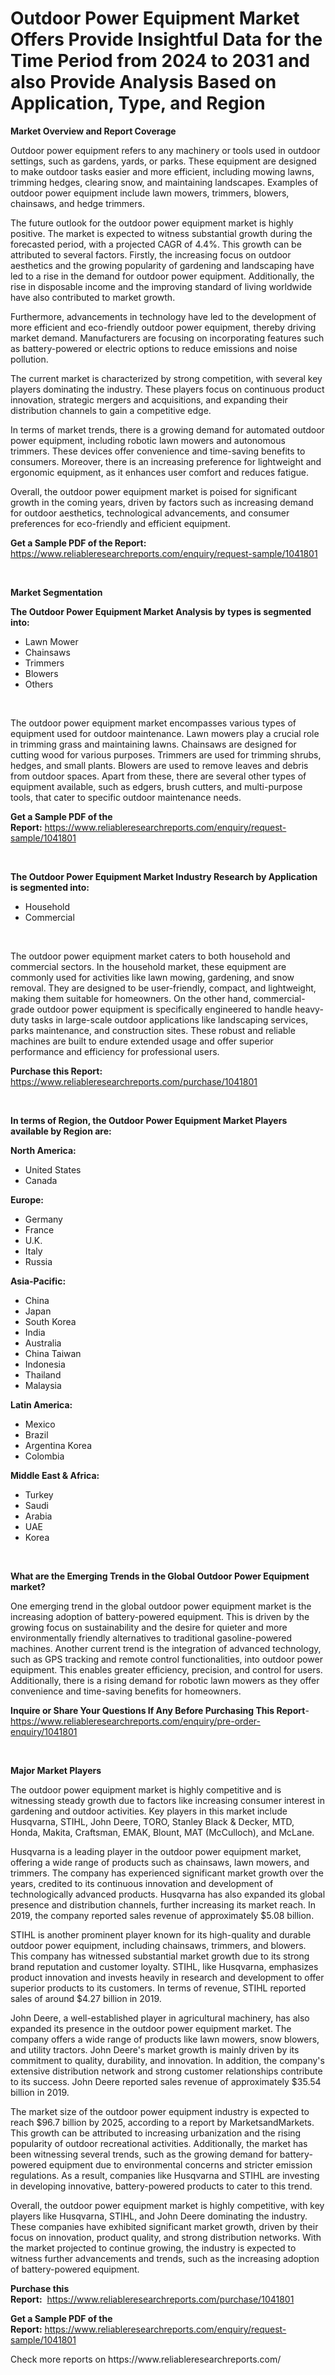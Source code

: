 <p><h1>Outdoor Power Equipment Market Offers Provide Insightful Data for the Time Period from 2024 to 2031 and also Provide Analysis Based on Application, Type, and Region</h1></p><p><strong>Market Overview and Report Coverage</strong></p>
<p><p>Outdoor power equipment refers to any machinery or tools used in outdoor settings, such as gardens, yards, or parks. These equipment are designed to make outdoor tasks easier and more efficient, including mowing lawns, trimming hedges, clearing snow, and maintaining landscapes. Examples of outdoor power equipment include lawn mowers, trimmers, blowers, chainsaws, and hedge trimmers.</p><p>The future outlook for the outdoor power equipment market is highly positive. The market is expected to witness substantial growth during the forecasted period, with a projected CAGR of 4.4%. This growth can be attributed to several factors. Firstly, the increasing focus on outdoor aesthetics and the growing popularity of gardening and landscaping have led to a rise in the demand for outdoor power equipment. Additionally, the rise in disposable income and the improving standard of living worldwide have also contributed to market growth.</p><p>Furthermore, advancements in technology have led to the development of more efficient and eco-friendly outdoor power equipment, thereby driving market demand. Manufacturers are focusing on incorporating features such as battery-powered or electric options to reduce emissions and noise pollution.</p><p>The current market is characterized by strong competition, with several key players dominating the industry. These players focus on continuous product innovation, strategic mergers and acquisitions, and expanding their distribution channels to gain a competitive edge.</p><p>In terms of market trends, there is a growing demand for automated outdoor power equipment, including robotic lawn mowers and autonomous trimmers. These devices offer convenience and time-saving benefits to consumers. Moreover, there is an increasing preference for lightweight and ergonomic equipment, as it enhances user comfort and reduces fatigue.</p><p>Overall, the outdoor power equipment market is poised for significant growth in the coming years, driven by factors such as increasing demand for outdoor aesthetics, technological advancements, and consumer preferences for eco-friendly and efficient equipment.</p></p>
<p><strong>Get a Sample PDF of the Report:</strong> <a href="https://www.reliableresearchreports.com/enquiry/request-sample/1041801">https://www.reliableresearchreports.com/enquiry/request-sample/1041801</a></p>
<p>&nbsp;</p>
<p><strong>Market Segmentation</strong></p>
<p><strong>The Outdoor Power Equipment Market Analysis by types is segmented into:</strong></p>
<p><ul><li>Lawn Mower</li><li>Chainsaws</li><li>Trimmers</li><li>Blowers</li><li>Others</li></ul></p>
<p>&nbsp;</p>
<p><p>The outdoor power equipment market encompasses various types of equipment used for outdoor maintenance. Lawn mowers play a crucial role in trimming grass and maintaining lawns. Chainsaws are designed for cutting wood for various purposes. Trimmers are used for trimming shrubs, hedges, and small plants. Blowers are used to remove leaves and debris from outdoor spaces. Apart from these, there are several other types of equipment available, such as edgers, brush cutters, and multi-purpose tools, that cater to specific outdoor maintenance needs.</p></p>
<p><strong>Get a Sample PDF of the Report:</strong>&nbsp;<a href="https://www.reliableresearchreports.com/enquiry/request-sample/1041801">https://www.reliableresearchreports.com/enquiry/request-sample/1041801</a></p>
<p>&nbsp;</p>
<p><strong>The Outdoor Power Equipment Market Industry Research by Application is segmented into:</strong></p>
<p><ul><li>Household</li><li>Commercial</li></ul></p>
<p>&nbsp;</p>
<p><p>The outdoor power equipment market caters to both household and commercial sectors. In the household market, these equipment are commonly used for activities like lawn mowing, gardening, and snow removal. They are designed to be user-friendly, compact, and lightweight, making them suitable for homeowners. On the other hand, commercial-grade outdoor power equipment is specifically engineered to handle heavy-duty tasks in large-scale outdoor applications like landscaping services, parks maintenance, and construction sites. These robust and reliable machines are built to endure extended usage and offer superior performance and efficiency for professional users.</p></p>
<p><strong>Purchase this Report:</strong>&nbsp; <a href="https://www.reliableresearchreports.com/purchase/1041801">https://www.reliableresearchreports.com/purchase/1041801</a></p>
<p>&nbsp;</p>
<p><strong>In terms of Region, the Outdoor Power Equipment Market Players available by Region are:</strong></p>
<p>
    <p> <strong> North America: </strong>
        <ul>
            <li>United States</li>
            <li>Canada</li>
        </ul>
        </p> 
    <p> <strong> Europe: </strong>
        <ul>
            <li>Germany</li>
            <li>France</li>
            <li>U.K.</li>
            <li>Italy</li>
            <li>Russia</li>
        </ul>
        </p> 
    <p> <strong> Asia-Pacific: </strong>
        <ul>
            <li>China</li>
            <li>Japan</li>
            <li>South Korea</li>
            <li>India</li>
            <li>Australia</li>
            <li>China Taiwan</li>
            <li>Indonesia</li>
            <li>Thailand</li>
            <li>Malaysia</li>
        </ul>
        </p> 
    <p> <strong> Latin America: </strong>
        <ul>
            <li>Mexico</li>
            <li>Brazil</li>
            <li>Argentina Korea</li>
            <li>Colombia</li>
        </ul>
        </p> 
    <p> <strong> Middle East & Africa: </strong>
        <ul>
            <li>Turkey</li>
            <li>Saudi</li>
            <li>Arabia</li>
            <li>UAE</li>
            <li>Korea</li>
        </ul>
    </p>
    </p>
<p>&nbsp;</p>
<p><strong>What are the Emerging Trends in the Global Outdoor Power Equipment market?</strong></p>
<p><p>One emerging trend in the global outdoor power equipment market is the increasing adoption of battery-powered equipment. This is driven by the growing focus on sustainability and the desire for quieter and more environmentally friendly alternatives to traditional gasoline-powered machines. Another current trend is the integration of advanced technology, such as GPS tracking and remote control functionalities, into outdoor power equipment. This enables greater efficiency, precision, and control for users. Additionally, there is a rising demand for robotic lawn mowers as they offer convenience and time-saving benefits for homeowners.</p></p>
<p><strong>Inquire or Share Your Questions If Any Before Purchasing This Report</strong>- <a href="https://www.reliableresearchreports.com/enquiry/pre-order-enquiry/1041801">https://www.reliableresearchreports.com/enquiry/pre-order-enquiry/1041801</a></p>
<p>&nbsp;</p>
<p><strong>Major Market Players</strong></p>
<p><p>The outdoor power equipment market is highly competitive and is witnessing steady growth due to factors like increasing consumer interest in gardening and outdoor activities. Key players in this market include Husqvarna, STIHL, John Deere, TORO, Stanley Black & Decker, MTD, Honda, Makita, Craftsman, EMAK, Blount, MAT (McCulloch), and McLane.</p><p>Husqvarna is a leading player in the outdoor power equipment market, offering a wide range of products such as chainsaws, lawn mowers, and trimmers. The company has experienced significant market growth over the years, credited to its continuous innovation and development of technologically advanced products. Husqvarna has also expanded its global presence and distribution channels, further increasing its market reach. In 2019, the company reported sales revenue of approximately $5.08 billion.</p><p>STIHL is another prominent player known for its high-quality and durable outdoor power equipment, including chainsaws, trimmers, and blowers. This company has witnessed substantial market growth due to its strong brand reputation and customer loyalty. STIHL, like Husqvarna, emphasizes product innovation and invests heavily in research and development to offer superior products to its customers. In terms of revenue, STIHL reported sales of around $4.27 billion in 2019.</p><p>John Deere, a well-established player in agricultural machinery, has also expanded its presence in the outdoor power equipment market. The company offers a wide range of products like lawn mowers, snow blowers, and utility tractors. John Deere's market growth is mainly driven by its commitment to quality, durability, and innovation. In addition, the company's extensive distribution network and strong customer relationships contribute to its success. John Deere reported sales revenue of approximately $35.54 billion in 2019.</p><p>The market size of the outdoor power equipment industry is expected to reach $96.7 billion by 2025, according to a report by MarketsandMarkets. This growth can be attributed to increasing urbanization and the rising popularity of outdoor recreational activities. Additionally, the market has been witnessing several trends, such as the growing demand for battery-powered equipment due to environmental concerns and stricter emission regulations. As a result, companies like Husqvarna and STIHL are investing in developing innovative, battery-powered products to cater to this trend.</p><p>Overall, the outdoor power equipment market is highly competitive, with key players like Husqvarna, STIHL, and John Deere dominating the industry. These companies have exhibited significant market growth, driven by their focus on innovation, product quality, and strong distribution networks. With the market projected to continue growing, the industry is expected to witness further advancements and trends, such as the increasing adoption of battery-powered equipment.</p></p>
<p><strong>Purchase this Report:</strong>&nbsp;&nbsp;<a href="https://www.reliableresearchreports.com/purchase/1041801">https://www.reliableresearchreports.com/purchase/1041801</a></p>
<p></p>
<p><strong>Get a Sample PDF of the Report:</strong>&nbsp;<a href="https://www.reliableresearchreports.com/enquiry/request-sample/1041801">https://www.reliableresearchreports.com/enquiry/request-sample/1041801</a></p>
<p>Check more reports on https://www.reliableresearchreports.com/</p>